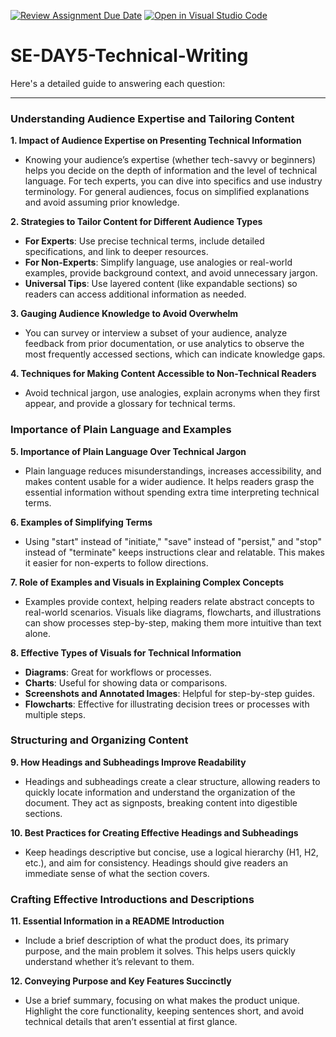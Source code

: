 [![Review Assignment Due Date](https://classroom.github.com/assets/deadline-readme-button-22041afd0340ce965d47ae6ef1cefeee28c7c493a6346c4f15d667ab976d596c.svg)](https://classroom.github.com/a/zsAR-pyY)
[![Open in Visual Studio Code](https://classroom.github.com/assets/open-in-vscode-2e0aaae1b6195c2367325f4f02e2d04e9abb55f0b24a779b69b11b9e10269abc.svg)](https://classroom.github.com/online_ide?assignment_repo_id=16946359&assignment_repo_type=AssignmentRepo)
# SE-DAY5-Technical-Writing
Here's a detailed guide to answering each question:

---

### Understanding Audience Expertise and Tailoring Content

**1. Impact of Audience Expertise on Presenting Technical Information**
   - Knowing your audience’s expertise (whether tech-savvy or beginners) helps you decide on the depth of information and the level of technical language. For tech experts, you can dive into specifics and use industry terminology. For general audiences, focus on simplified explanations and avoid assuming prior knowledge.

**2. Strategies to Tailor Content for Different Audience Types**
   - **For Experts**: Use precise technical terms, include detailed specifications, and link to deeper resources.
   - **For Non-Experts**: Simplify language, use analogies or real-world examples, provide background context, and avoid unnecessary jargon.
   - **Universal Tips**: Use layered content (like expandable sections) so readers can access additional information as needed.

**3. Gauging Audience Knowledge to Avoid Overwhelm**
   - You can survey or interview a subset of your audience, analyze feedback from prior documentation, or use analytics to observe the most frequently accessed sections, which can indicate knowledge gaps.

**4. Techniques for Making Content Accessible to Non-Technical Readers**
   - Avoid technical jargon, use analogies, explain acronyms when they first appear, and provide a glossary for technical terms.

### Importance of Plain Language and Examples

**5. Importance of Plain Language Over Technical Jargon**
   - Plain language reduces misunderstandings, increases accessibility, and makes content usable for a wider audience. It helps readers grasp the essential information without spending extra time interpreting technical terms.

**6. Examples of Simplifying Terms**
   - Using "start" instead of "initiate," "save" instead of "persist," and "stop" instead of "terminate" keeps instructions clear and relatable. This makes it easier for non-experts to follow directions.

**7. Role of Examples and Visuals in Explaining Complex Concepts**
   - Examples provide context, helping readers relate abstract concepts to real-world scenarios. Visuals like diagrams, flowcharts, and illustrations can show processes step-by-step, making them more intuitive than text alone.

**8. Effective Types of Visuals for Technical Information**
   - **Diagrams**: Great for workflows or processes.
   - **Charts**: Useful for showing data or comparisons.
   - **Screenshots and Annotated Images**: Helpful for step-by-step guides.
   - **Flowcharts**: Effective for illustrating decision trees or processes with multiple steps.

### Structuring and Organizing Content

**9. How Headings and Subheadings Improve Readability**
   - Headings and subheadings create a clear structure, allowing readers to quickly locate information and understand the organization of the document. They act as signposts, breaking content into digestible sections.

**10. Best Practices for Creating Effective Headings and Subheadings**
   - Keep headings descriptive but concise, use a logical hierarchy (H1, H2, etc.), and aim for consistency. Headings should give readers an immediate sense of what the section covers.

### Crafting Effective Introductions and Descriptions

**11. Essential Information in a README Introduction**
   - Include a brief description of what the product does, its primary purpose, and the main problem it solves. This helps users quickly understand whether it’s relevant to them.

**12. Conveying Purpose and Key Features Succinctly**
   - Use a brief summary, focusing on what makes the product unique. Highlight the core functionality, keeping sentences short, and avoid technical details that aren’t essential at first glance.
